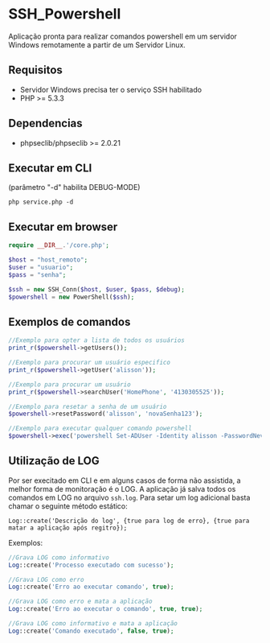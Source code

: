 # SSH_Powershell
Aplicação pronta para realizar comandos powershell em um servidor Windows remotamente a partir de um Servidor Linux.

## Requisitos
* Servidor Windows precisa ter o serviço SSH habilitado
* PHP >= 5.3.3

## Dependencias
* phpseclib/phpseclib >=  2.0.21


## Executar em CLI
(parâmetro "-d" habilita DEBUG-MODE)
```
php service.php -d
```

## Executar em browser

```php
require __DIR__.'/core.php';

$host = "host_remoto";
$user = "usuario";
$pass = "senha";

$ssh = new SSH_Conn($host, $user, $pass, $debug);
$powershell = new PowerShell($ssh);
```

## Exemplos de comandos
```php
//Exemplo para opter a lista de todos os usuários
print_r($powershell->getUsers());

//Exemplo para procurar um usuário especifico
print_r($powershell->getUser('alisson'));

//Exemplo para procurar um usuário
print_r($powershell->searchUser('HomePhone', '4130305525'));

//Exemplo para resetar a senha de um usuário
$powershell->resetPassword('alisson', 'novaSenha123');

//Exemplo para executar qualquer comando powershell
$powershell->exec('powershell Set-ADUser -Identity alisson -PasswordNeverExpires $true');
```

## Utilização de LOG
Por ser execitado em CLI e em alguns casos de forma não assistida, a melhor forma de monitoração é o LOG. A aplicação já salva todos os comandos em LOG no arquivo `ssh.log`. Para setar um log adicional basta chamar o seguinte método estático:

`Log::create('Descrição do log', {true para log de erro}, {true para matar a aplicação após regitro});`

Exemplos:
```php
//Grava LOG como informativo
Log::create('Processo executado com sucesso');

//Grava LOG como erro
Log::create('Erro ao executar comando', true);

//Grava LOG como erro e mata a aplicação
Log::create('Erro ao executar o comando', true, true);

//Grava LOG como informativo e mata a aplicação
Log::create('Comando executado', false, true);
```

